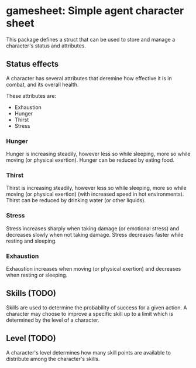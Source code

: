 # gamesheet: Simple agent character sheet

This package defines a struct that can be used to store and manage a character's status and attributes.

## Status effects

A character has several attributes that deremine how effective it is in combat, and its overall health. 

These attributes are:
* Exhaustion
* Hunger
* Thirst
* Stress

### Hunger

Hunger is increasing steadily, however less so while sleeping, more so while moving (or physical exertion).
Hunger can be reduced by eating food.

### Thirst

Thirst is increasing steadily, however less so while sleeping, more so while moving (or physical exertion) (with increased speed in hot environments).
Thirst can be reduced by drinking water (or other liquids).

### Stress

Stress increases sharply when taking damage (or emotional stress) and decreases slowly when not taking damage. Stress decreases faster while resting and sleeping.

### Exhaustion

Exhaustion increases when moving (or physical exertion) and decreases when resting or sleeping.

## Skills (TODO)

Skills are used to determine the probability of success for a given action. A character may choose to improve a specific skill up to a limit which is determined by the level of a character.

## Level (TODO)

A character's level determines how many skill points are available to distribute among the character's skills.

